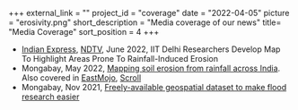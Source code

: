 +++
external_link = ""
project_id = "coverage"
date = "2022-04-05"
picture = "erosivity.png"
short_description = "Media coverage of our news"
title= "Media Coverage"
sort_position = 4
+++

- [Indian Express](https://indianexpress.com/article/cities/delhi/iit-delhi-research-national-map-rainfall-soil-erosion-8040969/), [NDTV](https://www.ndtv.com/education/iit-delhi-researchers-develop-map-to-highlight-areas-prone-to-rainfall-induced-erosion), June 2022, IIT Delhi Researchers Develop Map To Highlight Areas Prone To Rainfall-Induced Erosion
- Mongabay, May 2022, [Mapping soil erosion from rainfall across India](https://india.mongabay.com/2022/05/mapping-soil-erosion-from-rainfall-across-india/). Also covered in [EastMojo](https://www.eastmojo.com/environment/2022/05/25/mapping-soil-erosion-from-rainfall-across-india-where-does-ne-stand/), [Scroll](https://scroll.in/article/1024665/a-map-of-rainfall-driven-soil-erosion-in-india-may-help-in-conservation-and-restoration)
- Mongabay, Nov 2021, [Freely-available geospatial dataset to make flood research easier](https://india.mongabay.com/2021/11/freely-available-geospatial-dataset-to-make-flood-research-easier/)
